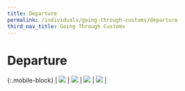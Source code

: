 ```yaml
---
title: Departure
permalink: /individuals/going-through-customs/departure
third_nav_title: Going Through Customs
---
```


# Departure

{:.mobile-block}
| ![](/images/whitebox.jpg) | [![](/images/individuals/Departure(1).jpg)](/individuals/going-through-customs/departure/tourist-refund-scheme) | [![](/images/individuals/Departure(2).jpg)](/individuals/going-through-customs/departure/three-quarter-tank-rule) | ![](/images/whitebox.jpg) |

